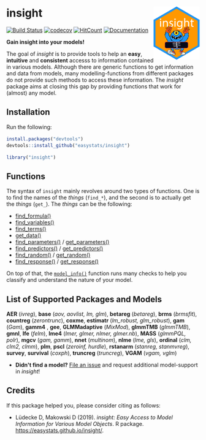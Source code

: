 # insight <img src='man/figures/logo.png' align="right" height="139" />

[![Build Status](https://travis-ci.org/easystats/insight.svg?branch=master)](https://travis-ci.org/easystats/insight)
[![codecov](https://codecov.io/gh/easystats/insight/branch/master/graph/badge.svg)](https://codecov.io/gh/easystats/insight)
[![HitCount](http://hits.dwyl.io/easystats/insight.svg)](http://hits.dwyl.io/easystats/insight) [![Documentation](https://img.shields.io/badge/documentation-insight-orange.svg?colorB=E91E63)](https://easystats.github.io/insight/)


**Gain insight into your models!**

The goal of *insight* is to provide tools to help an **easy**, **intuitive** and **consistent** accesss to information contained in various models. Although there are generic functions to get information and data from models, many modelling-functions from different packages do not provide such methods to access these information. The *insight* package aims at closing this gap by providing functions that work for (almost) any model.
  

## Installation

Run the following:

```r
install.packages("devtools")
devtools::install_github("easystats/insight")
```

```r
library("insight")
```


## Functions

The syntax of `insight` mainly revolves around two types of functions. One is to find the names of the *things* (`find_*`), and the second is to actually get the *things* (`get_`). The *things* can be the following:

- [find_formula()](https://easystats.github.io/insight/reference/find_formula.html)
- [find_variables()](https://easystats.github.io/insight/reference/find_variables.html)
- [find_terms()](https://easystats.github.io/insight/reference/find_terms.html)
- [get_data()](https://easystats.github.io/insight/reference/get_data.html)
- [find_parameters()](https://easystats.github.io/insight/reference/find_parameters.html) / [get_parameters()](https://easystats.github.io/insight/reference/get_parameters.html)
- [find_predictors()](https://easystats.github.io/insight/reference/find_predictors.html) / [get_predictors()](https://easystats.github.io/insight/reference/get_predictors.html)
- [find_random()](https://easystats.github.io/insight/reference/find_random.html) / [get_random()](https://easystats.github.io/insight/reference/get_random.html)
- [find_response()](https://easystats.github.io/insight/reference/find_response.html) /  [get_response()](https://easystats.github.io/insight/reference/get_response.html)

On top of that, the [`model_info()`](https://easystats.github.io/insight/reference/model_info.html) function runs many checks to help you classify and understand the nature of your model.


## List of Supported Packages and Models

**AER** (*ivreg*), **base** (*aov, aovlist, lm, glm*), **betareg** (*betareg*), **brms** (*brmsfit*), **countreg** (*zerontrunc*), **coxme**, **estimatr** (*lm_robust, glm_robust*), **gam** (*Gam*), **gamm4** , **gee**, **GLMMadaptive** (*MixMod*), **glmmTMB** (*glmmTMB*), **gmnl**, **lfe** (*felm*), **lme4** (*lmer, glmer, nlmer, glmer.nb*), **MASS** (*glmmPQL, polr*), **mgcv** (*gam, gamm*), **nnet** (*multinom*), **nlme** (*lme, gls*), **ordinal** (*clm, clm2, clmm*), **plm**, **pscl** (*zeroinf, hurdle*), **rstanarm** (*stanreg, stanmvreg*), **survey**, **survival** (*coxph*), **truncreg** (*truncreg*), **VGAM** (*vgam, vglm*)

- **Didn't find a model?** [File an issue](https://github.com/easystats/insight/issues) and request additional model-support in _insight_!


## Credits

If this package helped you, please consider citing as follows:

- Lüdecke D, Makowski D (2019). *insight: Easy Access to Model Information for Various Model Objects*. R package. https://easystats.github.io/insight/.

